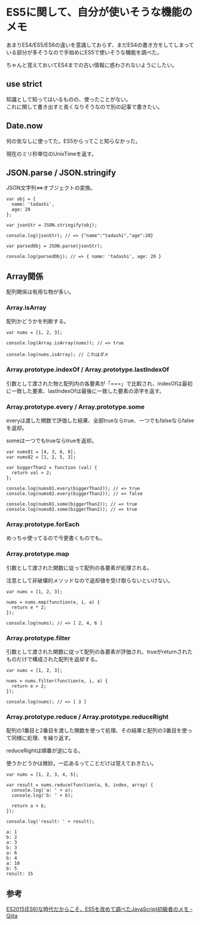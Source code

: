 # ES5に関して、自分が使いそうな機能のメモ

あまりES4/ES5/ES6の違いを意識しておらず、まだES4の書き方をしてしまっている部分が多そうなので手始めにES5で使いそうな機能を調べた。

ちゃんと覚えておいてES4までの古い情報に惑わされないようにしたい。


## use strict

知識として知ってはいるものの、使ったことがない。  
これに関して書き出すと長くなりそうなので別の記事で書きたい。

## Date.now

何の気なしに使ってた。ES5からってこと知らなかった。

現在のミリ秒単位のUnixTimeを返す。

## JSON.parse / JSON.stringify

JSON文字列⇔オブジェクトの変換。

```
var obj = {
  name: 'tadashi',
  age: 20
};

var jsonStr = JSON.stringify(obj);

console.log(jsonStr); // => {"name":"tadashi","age":20}

var parsedObj = JSON.parse(jsonStr);

console.log(parsedObj); // => { name: 'tadashi', age: 20 }
```

## Array関係

配列関係は有用な物が多い。

### Array.isArray

配列かどうかを判断する。

```
var nums = [1, 2, 3];

console.log(Array.isArray(nums)); // => true

console.log(nums.isArray); // これはダメ
```

### Array.prototype.indexOf / Array.prototype.lastIndexOf

引数として渡された物と配列内の各要素が「===」で比較され、indexOfは最初に一致した要素、lastIndexOfは最後に一致した要素の添字を返す。

### Array.prototype.every / Array.prototype.some

everyは渡した関数で評価した結果、全部trueならtrue、一つでもfalseならfalseを返却。

someは一つでもtrueならtrueを返却。

```
var nums01 = [4, 3, 6, 8];
var nums02 = [1, 2, 5, 3];

var biggerThan2 = function (val) {
  return val > 2;
};

console.log(nums01.every(biggerThan2)); // => true
console.log(nums02.every(biggerThan2)); // => false

console.log(nums01.some(biggerThan2)); // => true
console.log(nums02.some(biggerThan2)); // => true
```

### Array.prototype.forEach

めっちゃ使ってるので今更書くものでも。


### Array.prototype.map

引数として渡された関数に従って配列の各要素が処理される。  

注意として非破壊的メソッドなので返却値を受け取らないといけない。

```
var nums = [1, 2, 3];

nums = nums.map(function(e, i, a) {
  return e * 2;
});

console.log(nums); // => [ 2, 4, 6 ]
```


### Array.prototype.filter

引数として渡された関数に従って配列の各要素が評価され、trueがreturnされたものだけで構成された配列を返却する。

```
var nums = [1, 2, 3];

nums = nums.filter(function(e, i, a) {
  return e > 2;
});

console.log(nums); // => [ 3 ]
```


### Array.prototype.reduce / Array.prototype.reduceRight

配列の1番目と2番目を渡した関数を使って処理、その結果と配列の3番目を使って同様に処理、を繰り返す。

reduceRightは順番が逆になる。

使うかどうかは微妙。一応あるってことだけは覚えておきたい。

```
var nums = [1, 2, 3, 4, 5];

var result = nums.reduce(function(a, b, index, array) {
  console.log('a: ' + a);
  console.log('b: ' + b);

  return a + b;
});

console.log('result: ' + result);
```

```
a: 1
b: 2
a: 3
b: 3
a: 6
b: 4
a: 10
b: 5
result: 15
```



## 参考

[ES2015(ES6)な時代だからこそ、ES5を改めて調べたJavaScript初級者のメモ - Qiita](http://qiita.com/zaru/items/d833dca52962c3f7770f)
